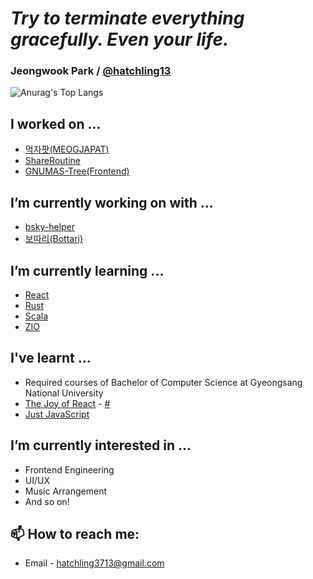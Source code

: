 # *Try to terminate everything gracefully. Even your life.*
### Jeongwook Park / [@hatchling13](https://github.com/hatchling13)

![Anurag's Top Langs](https://github-readme-stats-hatchling13.vercel.app/api/top-langs/?username=hatchling13&layout=compact)

## I worked on ...
- [먹자팟(MEOGJAPAT)](https://github.com/SWP-team12/MEOGJAPAT)
- [ShareRoutine](https://github.com/GNUCS-2022-Capstone-Design-ShareRoutine/ShareRoutine)
- [GNUMAS-Tree(Frontend)](https://github.com/GNUTree/GNUTree-Frontend)

## I’m currently working on with ...
- [bsky-helper](https://github.com/hatchling13/bsky-helper)
- [보따리(Bottari)](https://github.com/hatchling13/Bottari)

## I’m currently learning ...
- [React](https://reactjs.org/)
- [Rust](https://www.rust-lang.org/)
- [Scala](https://www.scala-lang.org/)
- [ZIO](https://zio.dev/)

## I've learnt ...
- Required courses of Bachelor of Computer Science at Gyeongsang National University
- [The Joy of React](https://www.joyofreact.com/) - [#](https://courses.joshwcomeau.com/certificate/63fc5fa26056b06d089be66a)
- [Just JavaScript](https://justjavascript.com/)

## I’m currently interested in ...
- Frontend Engineering
- UI/UX
- Music Arrangement
- And so on!

## 📫 How to reach me:
- Email - hatchling3713@gmail.com

<!--
**hatchling13/hatchling13** is a ✨ _special_ ✨ repository because its `README.md` (this file) appears on your GitHub profile.

Here are some ideas to get you started:

- 👯 I’m looking to collaborate on ...
- 🤔 I’m looking for help with ...
- 💬 Ask me about ...
- 😄 Pronouns: ...
- ⚡ Fun fact: ...
-->
